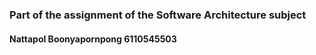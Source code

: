 ### Part of the assignment of the Software Architecture subject
#### Nattapol Boonyapornpong 6110545503